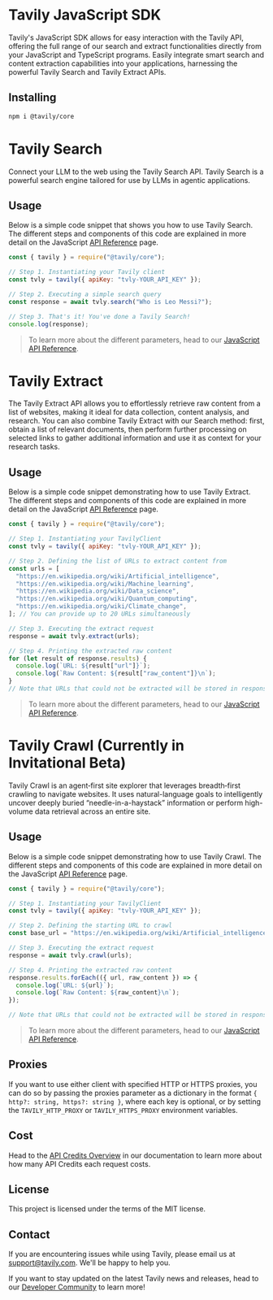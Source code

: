 # Tavily JavaScript SDK

Tavily's JavaScript SDK allows for easy interaction with the Tavily API, offering the full range of our search and extract functionalities directly from your JavaScript and TypeScript programs. Easily integrate smart search and content extraction capabilities into your applications, harnessing the powerful Tavily Search and Tavily Extract APIs.

## Installing

```bash
npm i @tavily/core
```

# Tavily Search

Connect your LLM to the web using the Tavily Search API. Tavily Search is a powerful search engine tailored for use by LLMs in agentic applications.

## Usage

Below is a simple code snippet that shows you how to use Tavily Search. The different steps and components of this code are explained in more detail on the JavaScript [API Reference](https://docs.tavily.com/sdk/get-started/javascript) page.

```javascript
const { tavily } = require("@tavily/core");

// Step 1. Instantiating your Tavily client
const tvly = tavily({ apiKey: "tvly-YOUR_API_KEY" });

// Step 2. Executing a simple search query
const response = await tvly.search("Who is Leo Messi?");

// Step 3. That's it! You've done a Tavily Search!
console.log(response);
```

> To learn more about the different parameters, head to our [JavaScript API Reference](https://docs.tavily.com/sdk/reference/javascript).

# Tavily Extract

The Tavily Extract API allows you to effortlessly retrieve raw content from a list of websites, making it ideal for data collection, content analysis, and research. You can also combine Tavily Extract with our Search method: first, obtain a list of relevant documents, then perform further processing on selected links to gather additional information and use it as context for your research tasks.

## Usage

Below is a simple code snippet demonstrating how to use Tavily Extract. The different steps and components of this code are explained in more detail on the JavaScript [API Reference](https://docs.tavily.com/docs/javascript-sdk/tavily-extract/api-reference) page.

```javascript
const { tavily } = require("@tavily/core");

// Step 1. Instantiating your TavilyClient
const tvly = tavily({ apiKey: "tvly-YOUR_API_KEY" });

// Step 2. Defining the list of URLs to extract content from
const urls = [
  "https://en.wikipedia.org/wiki/Artificial_intelligence",
  "https://en.wikipedia.org/wiki/Machine_learning",
  "https://en.wikipedia.org/wiki/Data_science",
  "https://en.wikipedia.org/wiki/Quantum_computing",
  "https://en.wikipedia.org/wiki/Climate_change",
]; // You can provide up to 20 URLs simultaneously

// Step 3. Executing the extract request
response = await tvly.extract(urls);

// Step 4. Printing the extracted raw content
for (let result of response.results) {
  console.log(`URL: ${result["url"]}`);
  console.log(`Raw Content: ${result["raw_content"]}\n`);
}
// Note that URLs that could not be extracted will be stored in response.failedResults
```

> To learn more about the different parameters, head to our [JavaScript API Reference](https://docs.tavily.com/sdk/reference/javascript).

# Tavily Crawl (Currently in Invitational Beta)

Tavily Crawl is an agent‐first site explorer that leverages breadth‐first crawling to navigate websites. It uses natural-language goals to intelligently uncover deeply buried “needle-in-a-haystack” information or perform high-volume data retrieval across an entire site.

## Usage

Below is a simple code snippet demonstrating how to use Tavily Crawl. The different steps and components of this code are explained in more detail on the JavaScript [API Reference](https://docs.tavily.com/docs/javascript-sdk/tavily-crawl/api-reference) page.

```javascript
const { tavily } = require("@tavily/core");

// Step 1. Instantiating your TavilyClient
const tvly = tavily({ apiKey: "tvly-YOUR_API_KEY" });

// Step 2. Defining the starting URL to crawl
const base_url = "https://en.wikipedia.org/wiki/Artificial_intelligence"

// Step 3. Executing the extract request
response = await tvly.crawl(urls);

// Step 4. Printing the extracted raw content
response.results.forEach(({ url, raw_content }) => {
  console.log(`URL: ${url}`);
  console.log(`Raw Content: ${raw_content}\n`);
});

// Note that URLs that could not be extracted will be stored in response.failedResults
```

> To learn more about the different parameters, head to our [JavaScript API Reference](https://docs.tavily.com/sdk/reference/javascript).

## Proxies

If you want to use either client with specified HTTP or HTTPS proxies, you can do so by passing the proxies parameter as a dictionary in the format `{ http?: string, https?: string }`, where each key is optional, or by setting the `TAVILY_HTTP_PROXY` or `TAVILY_HTTPS_PROXY` environment variables.

## Cost

Head to the [API Credits Overview](https://docs.tavily.com/guides/api-credits) in our documentation to learn more about how many API Credits each request costs.

## License

This project is licensed under the terms of the MIT license.

## Contact

If you are encountering issues while using Tavily, please email us at [support@tavily.com](mailto:support@tavily.com). We'll be happy to help you.

If you want to stay updated on the latest Tavily news and releases, head to our [Developer Community](https://community.tavily.com) to learn more!
